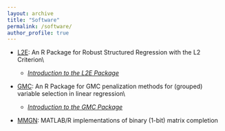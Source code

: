 ```yaml
---
layout: archive
title: "Software"
permalink: /software/
author_profile: true
---
```




- [L2E](https://cran.r-project.org/web/packages/L2E/index.html): An R Package for Robust Structured Regression with the L2 Criterion\
     - *[Introduction to the L2E Package](/files/l2e-intro.pdf)*

- [GMC](https://github.com/Xiaoqian-Liu/GMC): An R Package for GMC penalization methods for (grouped) variable selection in linear regression\
     - *[Introduction to the GMC Package](/files/Intro-to-GMC.html)*
     
 - [MMGN](https://github.com/Xiaoqian-Liu/MMGN): MATLAB/R implementations of binary (1-bit) matrix completion






